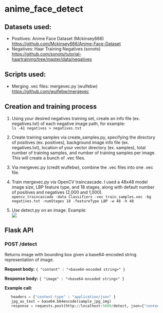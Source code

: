 # anime_face_detect

## Datasets used:
- Positives: Anime Face Dataset (Mckinsey666)  
https://github.com/Mckinsey666/Anime-Face-Dataset
- Negatives: Haar Training Negatives (sonots)  
https://github.com/sonots/tutorial-haartraining/tree/master/data/negatives

## Scripts used: 
- Merging .vec files: mergevec.py (wulfebw)  
https://github.com/wulfebw/mergevec

## Creation and training process
1. Using your desired negatives training set, create an info file (ex. negatives.txt) of each negative image path, for example:  
````ls -A1 negatives > negatives.txt````

2. Create training samples via create_samples.py, specifying the directory of positives (ex. positives), background image info file (ex. negatives.txt), location of your vector directory (ex. samples), total number of training samples, and number of training samples per image. This will create a bunch of .vec files.

3. Via mergevec.py (credit wulfebw), combine the .vec files into one .vec file.

4. Train mergevec.py via OpenCV traincascade. I used a 48x48 model image size, LBP feature type, and 18 stages, along with default number of positives and negatives (2,000 and 1,000).  
````opencv_traincascade -data Classifiers -vec train_samples.vec -bg negatives.txt -numStages 18 -featureType LBP -w 48 -h 48````

5. Use detect.py on an image. Example:  
![](img_show_1.png)

## Flask API
### POST /detect
Returns image with bounding box given a base64-encoded string representation of image.

**Request body:** `{ "content" : "<base64-encoded string>" }`

**Response body:** `{ "image" : "<base64-encoded string>" }`

**Example call:**  
  ```python
     headers = {"content-type" : "application/json" }
     jpg_as_text = base64.b64encode(sample_jpg_img)
     response = requests.post(http://localhost:5000/detect, json={"content" : jpg_as_text.decode("utf-8")}, headers=headers)
  ```
